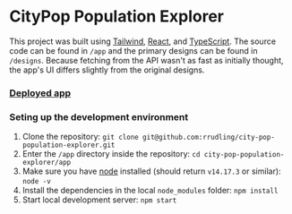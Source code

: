 # CityPop Population Explorer
This project was built using [Tailwind](https://tailwindcss.com/docs), [React](https://reactjs.org/docs/getting-started.html), and [TypeScript](https://www.typescriptlang.org/). The source code can be found in `/app` and the primary designs can be found in `/designs`. Because fetching from the API wasn't as fast as initially thought, the app's UI differs slightly from the original designs.

### [Deployed app](https://city-pop.web.app/)

### Seting up the development environment
1. Clone the repository: `git clone git@github.com:rrudling/city-pop-population-explorer.git`
3. Enter the `/app` directory inside the repository: `cd city-pop-population-explorer/app`
4. Make sure you have [node](https://nodejs.org/) installed (should return `v14.17.3` or similar): `node -v`
5. Install the dependencies in the local `node_modules` folder: `npm install`
6. Start local development server: `npm start`
